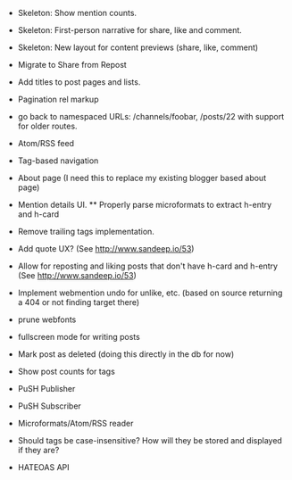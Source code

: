 * Skeleton: Show mention counts.
* Skeleton: First-person narrative for share, like and comment.
* Skeleton: New layout for content previews (share, like, comment)
* Migrate to Share from Repost
* Add titles to post pages and lists.
* Pagination rel markup
* go back to namespaced URLs: /channels/foobar, /posts/22 with support for older routes.
* Atom/RSS feed
* Tag-based navigation
* About page (I need this to replace my existing blogger based about page)
* Mention details UI.
** Properly parse microformats to extract h-entry and h-card
* Remove trailing tags implementation.
* Add quote UX? (See http://www.sandeep.io/53)
* Allow for reposting and liking posts that don't have h-card and h-entry (See http://www.sandeep.io/53)
* Implement webmention undo for unlike, etc. (based on source returning a 404 or not finding target there)

* prune webfonts

* fullscreen mode for writing posts
* Mark post as deleted (doing this directly in the db for now)
* Show post counts for tags
* PuSH Publisher
* PuSH Subscriber
* Microformats/Atom/RSS reader
* Should tags be case-insensitive? How will they be stored and displayed if they are?
* HATEOAS API